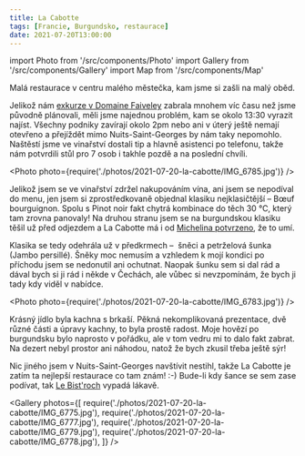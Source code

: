 ```yaml
---
title: La Cabotte
tags: [Francie, Burgundsko, restaurace]
date: 2021-07-20T13:00:00
---
```


import Photo from '/src/components/Photo'
import Gallery from '/src/components/Gallery'
import Map from '/src/components/Map'

Malá restaurace v centru malého městečka, kam jsme si zašli na malý oběd.

<!-- truncate -->

Jelikož nám [exkurze v Domaine Faiveley](/2021/07/20/domaine-faiveley) zabrala mnohem víc času než jsme původně plánovali, měli jsme najednou problém, kam se okolo 13:30 vyrazit najíst. Všechny podniky zavírají okolo 2pm nebo ani v úterý ještě nemají otevřeno a přejíždět mimo Nuits-Saint-Georges by nám taky nepomohlo. Naštěstí jsme ve vinařství dostali tip a hlavně asistenci po telefonu, takže nám potvrdili stůl pro 7 osob i takhle pozdě a na poslední chvíli.

<Photo photo={require('./photos/2021-07-20-la-cabotte/IMG_6785.jpg')} />

Jelikož jsem se ve vinařství zdržel nakupováním vína, ani jsem se nepodíval do menu, jen jsem si zprostředkovaně objednal klasiku nejklasičtější &ndash;&nbsp;Bœuf bourguignon. Spolu s Pinot noir fakt chytrá kombinace do těch 30&nbsp;&#8451;, který tam zrovna panovaly! Na druhou stranu jsem se na burgundskou klasiku těšil už před odjezdem a La Cabotte má i od [Michelina potvrzeno](https://guide.michelin.com/en/bourgogne-franche-comte/nuits-saint-georges/restaurant/la-cabotte), že to umí.

Klasika se tedy odehrála už v předkrmech &ndash;&nbsp; šněci a petrželová šunka (Jambo persillé). Šněky moc nemusím a vzhledem k mojí kondici po příchodu jsem se nedonutil ani ochutnat. Naopak šunku sem si dal rád a dával bych si ji rád i někde v Čechách, ale vůbec si nevzpomínám, že bych ji tady kdy viděl v nabídce.

<Photo photo={require('./photos/2021-07-20-la-cabotte/IMG_6783.jpg')} />

Krásný jídlo byla kachna s brkaší. Pěkná nekomplikovaná prezentace, dvě různé části a úpravy kachny, to byla prostě radost. Moje hovězí po burgundsku bylo naprosto v pořádku, ale v tom vedru mi to dalo fakt zabrat. Na dezert nebyl prostor ani náhodou, natož že bych zkusil třeba ještě sýr!

Nic jiného jsem v Nuits-Saint-Georges navštívit nestihl, takže La Cabotte je zatím ta nejlepší restaurace co tam znám! :-) Bude-li kdy šance se sem zase podívat, tak [Le&nbsp;Bist'roch](https://goo.gl/maps/najGgtHU5RDSsSbx9) vypadá lákavě.

<Gallery photos={[
require('./photos/2021-07-20-la-cabotte/IMG_6775.jpg'),
require('./photos/2021-07-20-la-cabotte/IMG_6777.jpg'),
require('./photos/2021-07-20-la-cabotte/IMG_6779.jpg'),
require('./photos/2021-07-20-la-cabotte/IMG_6778.jpg'),
]} />

<Map src="https://www.google.com/maps/embed?pb=!1m14!1m8!1m3!1d10856.435540084165!2d4.9481631!3d47.1361328!3m2!1i1024!2i768!4f13.1!3m3!1m2!1s0x0%3A0x4134be5f3380dad1!2sLa%20Cabotte!5e0!3m2!1sen!2scz!4v1628142293735!5m2!1sen!2scz" />
